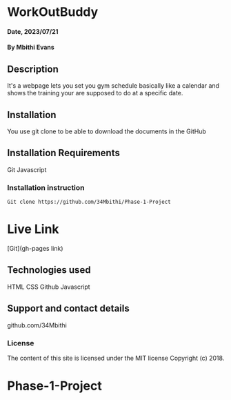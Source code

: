 # WorkOutBuddy

#### Date, 2023/07/21

#### By Mbithi Evans

## Description
It's a webpage lets you set you gym schedule basically like a calendar and shows the training your are supposed to do at a specific date.

## Installation
You use git clone to be able to download the documents in the GitHub

## Installation Requirements
Git 
Javascript

### Installation instruction
```
Git clone https://github.com/34Mbithi/Phase-1-Project
```

# Live Link
[Git](gh-pages link)

## Technologies used
HTML
CSS
Github
Javascript

## Support and contact details
github.com/34Mbithi

### License
The content of this site is licensed under the MIT license
Copyright (c) 2018.



# Phase-1-Project
